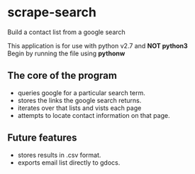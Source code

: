 # scrape-search
Build a contact list from a google search

This application is for use with python v2.7 and **NOT python3**  
Begin by running the file using **pythonw**    

## The core of the program
- queries google for a particular search term.   
- stores the links the google search returns.  
- iterates over that lists and vists each page  
- attempts to locate contact information on that page.  
 

## Future features  
- stores results in .csv format. 
- exports email list directly to gdocs.  
